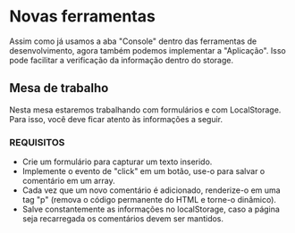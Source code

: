 # Novas ferramentas
Assim como já usamos a aba "Console" dentro das ferramentas de desenvolvimento, agora também podemos implementar a "Aplicação". Isso pode facilitar a verificação da informação dentro do storage.


## Mesa de trabalho
Nesta mesa estaremos trabalhando com formulários e com LocalStorage. Para isso, você deve ficar atento às informações a seguir.

### REQUISITOS

- Crie um formulário para capturar um texto inserido.
- Implemente o evento de "click" em um botão, use-o para salvar o comentário em um array.
- Cada vez que um novo comentário é adicionado, renderize-o em uma tag "p" (remova o código permanente do HTML e torne-o dinâmico).
- Salve constantemente as informações no localStorage, caso a página seja recarregada os comentários devem ser mantidos.
